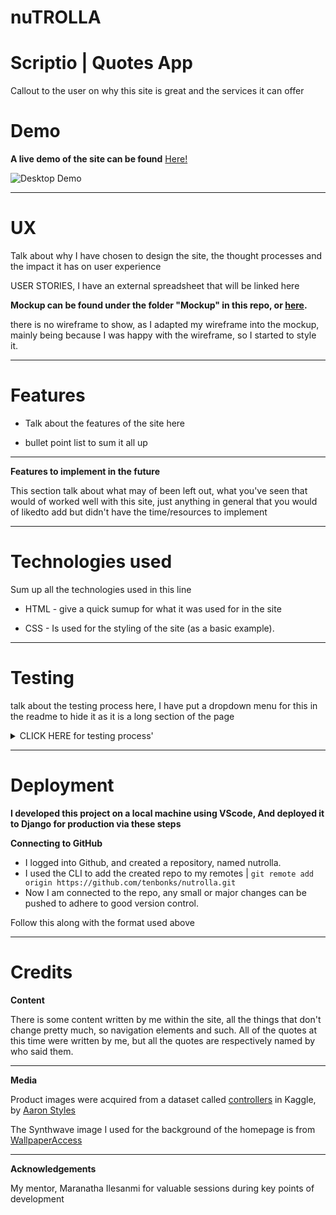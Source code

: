 # nuTROLLA
# Scriptio | Quotes App

Callout to the user on why this site is great and the services it can offer

# Demo

**A live demo of the site can be found** <a href="#" rel="nofollow" target="_blank">Here!</a>

![Desktop Demo](linktogohere# "Desktop Demo")

---

# UX

Talk about why I have chosen to design the site, the thought processes and the impact it has on user experience

USER STORIES, I have an external spreadsheet that will be linked here


**Mockup can be found under the folder "Mockup" in this repo, or [here](linktoimagehere#).**


there is no wireframe to show, as I adapted my wireframe into the mockup, mainly being because I was happy with the wireframe, so I started to style it.

---

# Features

* Talk about the features of the site here

- bullet point list to sum it all up

---

**Features to implement in the future**

This section talk about what may of been left out, what you've seen that would of worked well with this site, just anything in general that you would of 
likedto add but didn't have the time/resources to implement

---

# Technologies used

Sum up all the technologies used in this line

* HTML - give a quick sumup for what it was used for in the site

- CSS - Is used for the styling of the site (as a basic example).

--- 
# Testing

talk about the testing process here, I have put a dropdown menu for this in the readme to hide it as it is a long section of the page

<details><summary>CLICK HERE for testing process'</summary>
<p>

1. The content of the site should resize fluidly to specific breakpoints
    1. Load the website on a large desktop monitor.
    2. Check all pages of the site to check the layout is as expected.
    3. Open developer tools and repeat step 2 at xs, small, medium breakpoints
    4. The layout is as expected and elements will display to fit the device its being displayed on.
    5. This verifies that the site is responsive to different screen size, and aspect ratios.

2. Just keep adding numbered lists for each process taken when testing the site
    1. indent the subitem of the list for each stage of testing
</p>
</details>

---

# Deployment

**I developed this project on a local machine using VScode, And deployed it to Django for production via these steps**

**Connecting to GitHub**
- I logged into Github, and created a repository, named nutrolla.
- I used the CLI to add the created repo to my remotes | `git remote add origin https://github.com/tenbonks/nutrolla.git`
- Now I am connected to the repo, any small or major changes can be pushed to adhere to good version control.

Follow this along with the format used above

---


# Credits

**Content**

There is some content written by me within the site, all the things that don't change pretty much, so navigation elements and such.
All of the quotes at this time were written by me, but all the quotes are respectively named by who said them.

---

**Media**

Product images were acquired from a dataset called [controllers](https://www.kaggle.com/charcoal/controllers) in Kaggle, by [Aaron Styles](https://www.kaggle.com/charcoal)

The Synthwave image I used for the background of the homepage is from [WallpaperAccess](https://wallpaperaccess.com/synthwave)

---

**Acknowledgements**

My mentor, Maranatha Ilesanmi for valuable sessions during key points of development 